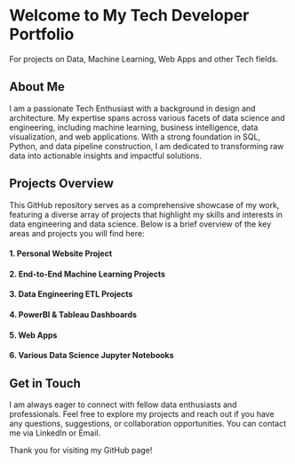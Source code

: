 # Welcome to My Tech Developer Portfolio
For projects on Data, Machine Learning, Web Apps and other Tech fields.

## About Me
I am a passionate Tech Enthusiast with a background in design and architecture. My expertise spans across various facets of data science and engineering, including machine learning, business intelligence, data visualization, and web applications. With a strong foundation in SQL, Python, and data pipeline construction, I am dedicated to transforming raw data into actionable insights and impactful solutions.

## Projects Overview
This GitHub repository serves as a comprehensive showcase of my work, featuring a diverse array of projects that highlight my skills and interests in data engineering and data science. Below is a brief overview of the key areas and projects you will find here:

#### 1. Personal Website Project

#### 2. End-to-End Machine Learning Projects

#### 3. Data Engineering ETL Projects

#### 4. PowerBI & Tableau Dashboards

#### 5. Web Apps

#### 6. Various Data Science Jupyter Notebooks

## Get in Touch
I am always eager to connect with fellow data enthusiasts and professionals. Feel free to explore my projects and reach out if you have any questions, suggestions, or collaboration opportunities. You can contact me via LinkedIn or Email.

Thank you for visiting my GitHub page!

<!--
### Hi there 👋

#### 🔭 I’m currently working on Machine Learning projects and getting familiar with datasets from various domains.

#### 🌱 I’m currently learning Python ML Libraries and Back-end Cloud Development.

#### ⚡ Summary of projects I've done:
- TrueNAS Home Server
- OpenSEA NFT Collection
- Ender 3 Pro 3D Printer (Modded)


**jbgithub22/jbgithub22** is a ✨ _special_ ✨ repository because its `README.md` (this file) appears on your GitHub profile.

Here are some ideas to get you started:

- 🔭 I’m currently working on ...
- 🌱 I’m currently learning ...
- 👯 I’m looking to collaborate on ...
- 🤔 I’m looking for help with ...
- 💬 Ask me about ...
- 📫 How to reach me: ...
- 😄 Pronouns: ...
- ⚡ Fun fact: ...
-->
